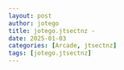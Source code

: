 ```yaml
---
layout: post
author: jotego
title: jotego.jtsectnz - 
date: 2025-01-03
categories: [Arcade, jtsectnz]
tags: [jotego.jtsectnz]
---
```


